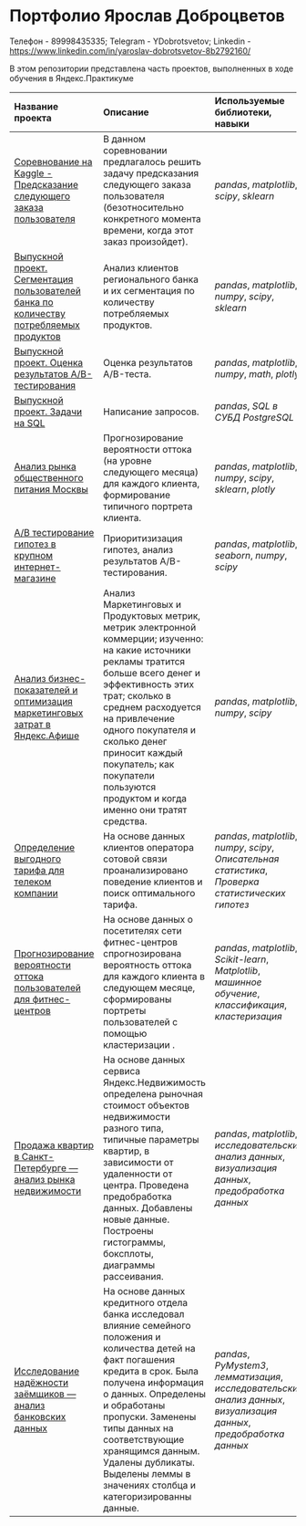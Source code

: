 # Портфолио Ярослав Доброцветов
Телефон - 89998435335; 
Telegram - YDobrotsvetov; 
Linkedin - https://www.linkedin.com/in/yaroslav-dobrotsvetov-8b2792160/

В этом репозитории представлена часть проектов, выполненных в ходе обучения в Яндекс.Практикуме

| Название проекта | Описание | Используемые библиотеки, навыки | 
| :---------------------- | :---------------------- | :---------------------- |
| [Соревнование на Kaggle - Предсказание следующего заказа пользователя](Kaggle_predict_competition) | В данном соревновании предлагалось решить задачу предсказания следующего заказа пользователя (безотносительно конкретного момента времени, когда этот заказ произойдет). | *pandas*, *matplotlib*, *scipy*, *sklearn*|
| [Выпускной проект. Сегментация пользователей банка по количеству потребляемых продуктов](Fin_users_segmentation) | Анализ клиентов регионального банка и их сегментация по количеству потребляемых продуктов. | *pandas*, *matplotlib*, *numpy*, *scipy*, *sklearn*|
| [Выпускной проект. Оценка результатов A/B-тестирования](Fin_A_B_test) | Оценка результатов A/B-теста. | *pandas*, *matplotlib*, *numpy*, *math*, *plotly*|
| [Выпускной проект. Задачи на SQL](Fin_SQL) | Написание запросов. | *pandas*, *SQL в СУБД PostgreSQL*|
| [Анализ рынка общественного питания Москвы](User-analysis) | Прогнозирование вероятности оттока (на уровне следующего месяца) для каждого клиента, формирование типичного портрета клиента. | *pandas*, *matplotlib*, *numpy*, *scipy*, *sklearn*, *plotly*|
| [A/B тестирование гипотез в крупном интернет-магазине](A_B_test) | Приоритизизация гипотез, анализ результатов A/B-тестирования.|*pandas*, *matplotlib*, *seaborn*, *numpy*, *scipy*|
| [Анализ бизнес-показателей и оптимизация маркетинговых затрат в Яндекс.Афише](Business_analysis) | Анализ Маркетинговых и Продуктовых метрик, метрик электронной коммерции; изученно: на какие источники рекламы тратится больше всего денег и эффективность этих трат; сколько в среднем расходуется на привлечение одного покупателя и сколько денег приносит каждый покупатель; как покупатели пользуются продуктом и когда именно они тратят средства.|*pandas*, *matplotlib*, *numpy*, *scipy*|
| [Определение выгодного тарифа для телеком компании](Tarif_analysis) | На основе данных клиентов оператора сотовой связи проанализировано поведение клиентов и поиск оптимального тарифа.|*pandas*, *matplotlib*, *numpy*, *scipy*, *Описательная статистика*, *Проверка статистических гипотез*|
| [Прогнозирование вероятности оттока пользователей для фитнес-центров](Сhurn_probability_analysis) | На основе данных о посетителях сети фитнес-центров спрогнозирована вероятность оттока для каждого клиента в следующем месяце, сформированы портреты пользователей с помощью кластеризации .|*pandas*, *matplotlib*, *Scikit-learn*, *Matplotlib*, *машинное обучение*, *классификация*, *кластеризация*|
| [Продажа квартир в Санкт-Петербурге — анализ рынка недвижимости](Real_estate_analysis) | На основе данных сервиса Яндекс.Недвижимость определена рыночная стоимост объектов недвижимости разного типа, типичные параметры квартир, в зависимости от удаленности от центра. Проведена предобработка данных. Добавлены новые данные. Построены гистограммы, боксплоты, диаграммы рассеивания. | *pandas*, *matplotlib*, *исследовательский анализ данных*, *визуализация данных*, *предобработка данных* |
| [Исследование надёжности заёмщиков — анализ банковских данных](Bank_data_analysis) | На основе данных кредитного отдела банка исследовал влияние семейного положения и количества детей на факт погашения кредита в срок. Была получена информация о данных. Определены и обработаны пропуски. Заменены типы данных на соответствующие хранящимся данным. Удалены дубликаты. Выделены леммы в значениях столбца и категоризированны данные. | *pandas*, *PyMystem3*, *лемматизация*, *исследовательский анализ данных*, *визуализация данных*, *предобработка данных* |

